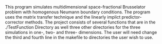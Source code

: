 This program simulates multidimensional space-fractional Brusselator problem with homogenous Neumann boundary conditions. The program uses the matrix transfer technique and the linearly implict predictor-corrector methods.
The project consists of several functions that are in the ./TestFunction Directory as well three other directories for the three simulations in one-, two- and three- dimensions.
The user will need change the third and fourth line  in the makefile to directories the user wish to use.
